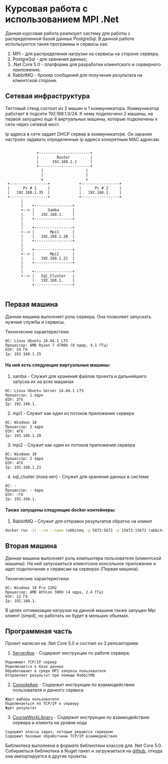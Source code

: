 
# Курсовая работа с использованием MPI .Net

Данная курсовая работа реализует систему для работы с распределенной базой данных PostgreSql. В данной работе используются такие программы и сервисы как:
1. MPI - для распределения нагрузки на сервисы на стороне сервера;
2. PostgreSql - для хранения данных;
3. .Net Core 5.0 - платформа для разработки клиентского и серверного приложения;
4. RabbitMQ - брокер сообщений для получения результата на клиентской стороне.

## Сетевая инфраструктура

Тестовый стенд состоит из 2 машин и 1 коммуникатора. Коммуникатор работает в подсети 192.168.1.0/24. К нему подключено 2 машины, на первой запущено еще 4 виртуальных машины, которые подключены к сети через сетевой мост.

Ip адреса в сети задает DHCP сервер в коммуникаторе. Он заранее настроен задавать определенные ip адреса конкретным MAC адресам.

```

              +-----------------------+
              |        Router         |
              |      192.168.1.1      |
              +-----------------------+
                |                   |
                |                   |
                v                   v
 +-----------------+             +-----------------+
 |      Pc # 1     |             |      Pc # 2     |
 |   192.168.1.35  |             |   192.168.1.    |
 +-----------------+             +-----------------+
       |
       |    +-----------------+
       +--> |      Samba      | 
       |    |   192.168.1.    |
       |    +-----------------+
       |
       |    +-----------------+
       +--> |       Mpi1      | 
       |    |   192.168.1.20  |
       |    +-----------------+
       |
       |    +-----------------+
       +--> |       Mpi2      | 
       |    |   192.168.1.21  |
       |    +-----------------+
       |
       |    +-----------------+
       +--> |   Sql_Cluster   | 
            |   192.168.1.    |
            +-----------------+
           
```

## Первая машина

Данная машина выполняет роль сервера. Она позволяет запускать нужные службы и сервисы.

Технические характеристики:
```
ОС: Linux Ubuntu 24.04.1 LTS  
Процессор: AMD Ryzen 7 4700U (8 ядер, 4.1 ГГц)
ОЗУ: 24 Гб  
Ip: 192.168.1.35
```
  
#### На ней есть следующие виртуальные машины:  
1. samba - Служит для хранения файлов проекта и дальнейшего запуска их на всех машинах
```
ОС: Linux Ubuntu Server 24.04.1 LTS
Процессор: 1 ядро
ОЗУ: 2Гб
Ip: 192.168.1.
```
  
2. mpi1 - Служит как один из потоков приложения сервера
```
ОС: Windows 10
Процессор: 2 ядра
ОЗУ: 4Гб
Ip: 192.168.1.20
```
  
3. mpi2 - Служит как один из потоков приложения сервера
```
ОС: Windows 10
Процессор: 2 ядра
ОЗУ: 4Гб
Ip: 192.168.1.21
```
  
4. sql_cluster  (пока нет) - Служит для хранения данных в системе
```
ОС: -
Процессор: - ядра
ОЗУ: -Гб
Ip: 192.168.1.
```
  
#### Также запущены следующие docker контейнеры:  
  
1. RabbitMQ - Служит для отправки результатов обратно на клиент
```bash
docker run -it --rm --name rabbitmq -p 5672:5672 -p 15672:15672 rabbitmq:4.0-management 
```

## Вторая машина

Данная машина выполняет роль компьютера пользователя (клиентской машины). На ней запускаеться клиентское консольное приложение и идет подключение к сервисам на серверах (Первая машина).

Технические характеристики:
```
ОС: Windows 10 Pro 22H2
Процессор: AMD Athlon 300U (4 ядра, 2.4 ГГц)
ОЗУ: 12 Гб
Ip: 192.168.1.
```

В целях оптимизации нагрузки на данной машине также запущен Mpi клиент (smpd), но работать он будет в меньших обьемах.

## Программная часть

Проект написан на .Net Core 5.0 и состоит из 3 репозиториев:
1. [ServerApp](https://github.com/SloykaCoursework/ServerApp) - Содержит инструкции по работе сервера;
```
Поднимает TCP/IP сервер
Подключается к базе данных
Обрабатывает в среде MPI запросы пользователя
Отправляет результат при помощи RabbitMQ
```
2. [ConsoleApp](https://github.com/SloykaCoursework/ConsoleApp) - Содержит инструкции по взаимодействию пользователя и данного сервиса
```
Ждет выбора пользователя
Подключаеться по TCP/IP к серверу
Ждет результат
```
3. [CourseWorkLibrary](https://github.com/SloykaCoursework/CourseWorkLibrary) - Содержит инструкции по взаимодействию сервера и клиента на уровне кода
```
Содержит классы задач, которые решаются сервером
Содержит базовые обработчики TCP/IP взаимодействия
```

Библиотека выполнена в формате библиотеки классов для .Net Core 5.0. Собираеться библиотека в Nuget пакет и загружаеться на [github](https://github.com/SloykaCoursework/CourseWorkLibrary/pkgs/nuget/CourseworkLibrary), откуда она импортируется в другие проекты.

